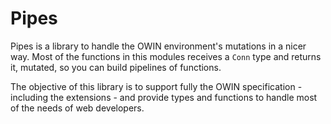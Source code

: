 # Pipes

Pipes is a library to handle the OWIN environment's mutations in a nicer way. 
Most of the functions in this modules receives a `Conn` type and returns it, 
mutated, so you can build pipelines of functions.

The objective of this library is to support fully the OWIN specification - 
including the extensions - and provide types and functions to handle most of the 
needs of web developers. 